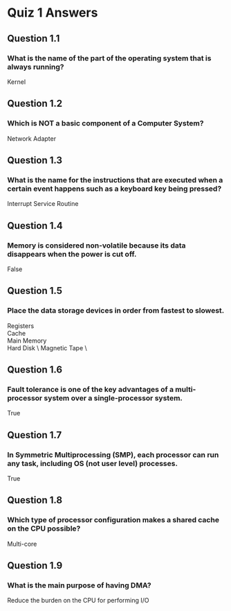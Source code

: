 # Quiz 1 Answers

## Question 1.1
### What is the name of the part of the operating system that is always running?
Kernel

## Question 1.2
### Which is NOT a basic component of a Computer System?
Network Adapter

## Question 1.3
### What is the name for the instructions that are executed when a certain event happens such as a keyboard key being pressed?
Interrupt Service Routine

## Question 1.4
### Memory is considered non-volatile because its data disappears when the power is cut off.
False

## Question 1.5
### Place the data storage devices in order from fastest to slowest.
Registers \
Cache \
Main Memory \
Hard Disk \ 
Magnetic Tape \

## Question 1.6
### Fault tolerance is one of the key advantages of a multi-processor system over a single-processor system.
True

## Question 1.7
### In Symmetric Multiprocessing (SMP), each processor can run any task, including OS (not user level) processes.
True

## Question 1.8
### Which type of processor configuration makes a shared cache on the CPU possible?
Multi-core

## Question 1.9
### What is the main purpose of having DMA?
Reduce the burden on the CPU for performing I/O
